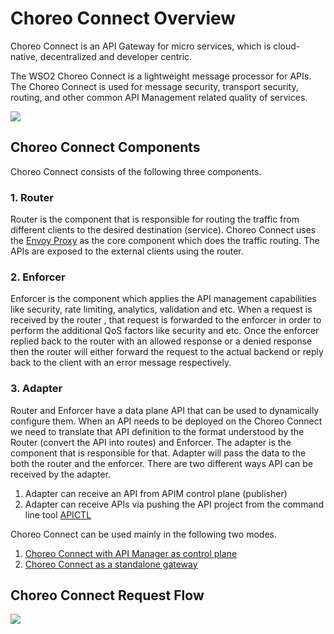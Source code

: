 # Choreo Connect Overview

Choreo Connect is an API Gateway for micro services, which is cloud-native, decentralized and developer centric.

The WSO2 Choreo Connect is a lightweight message processor for APIs. The Choreo Connect is used for message security, transport security, routing, and other common API Management related quality of services.

[![]({{base_path}}/assets/img/deploy/mgw/mgw_basic.png)]({{base_path}}/assets/img/deploy/mgw/mgw_basic.png)

## Choreo Connect Components

Choreo Connect consists of the following three components.

### 1. Router

Router is the component that is responsible for routing the traffic from different clients to the desired destination (service).
Choreo Connect uses the [Envoy Proxy](https://www.envoyproxy.io/) as the core component which does the traffic routing.
The APIs are exposed to the external clients using the router.

### 2. Enforcer

Enforcer is the component which applies the API management capabilities like security, rate limiting, analytics, validation and etc.
When a request is received by the router , that request is forwarded to the enforcer in order to perform the additional QoS factors like security and etc.
Once the enforcer replied back to the router with an allowed response or a denied response then the router will either
forward the request to the actual backend or reply back to the client with an error message respectively.

### 3. Adapter

Router and Enforcer have a data plane API that can be used to dynamically configure them.
When an API needs to be deployed on the Choreo Connect we need to translate that API definition to the format understood by the Router (convert the API into routes) and Enforcer.
The adapter is the component that is responsible for that. Adapter will pass the data to the both the router and the enforcer.
There are two different ways API can be received by the adapter.

1. Adapter can receive an API from APIM control plane (publisher)
2. Adapter can receive APIs via pushing the API project from the command line tool [APICTL]({{base_path}}/install-and-setup/setup/api-controller/getting-started-with-wso2-api-controller)

Choreo Connect can be used mainly in the following two modes.

1. [Choreo Connect with API Manager as control plane]({{base_path}}/deploy-and-publish/deploy-on-gateway/choreo-connect/concepts/apim-as-control-plane)
2. [Choreo Connect as a standalone gateway]({{base_path}}/deploy-and-publish/deploy-on-gateway/choreo-connect/concepts/as-a-standalone-gateway)

## Choreo Connect Request Flow

[![]({{base_path}}/assets/img/deploy/mgw/mgw_request_flow.png)]({{base_path}}/assets/img/deploy/mgw/mgw_request_flow.png)
